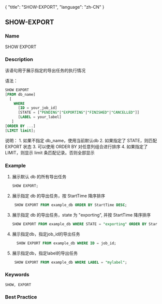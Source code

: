 {
    "title": "SHOW-EXPORT",
    "language": "zh-CN"
}

<!--
Licensed to the Apache Software Foundation (ASF) under one
or more contributor license agreements.  See the NOTICE file
distributed with this work for additional information
regarding copyright ownership.  The ASF licenses this file
to you under the Apache License, Version 2.0 (the
"License"); you may not use this file except in compliance
with the License.  You may obtain a copy of the License at

  http://www.apache.org/licenses/LICENSE-2.0

Unless required by applicable law or agreed to in writing,
software distributed under the License is distributed on an
"AS IS" BASIS, WITHOUT WARRANTIES OR CONDITIONS OF ANY
KIND, either express or implied.  See the License for the
specific language governing permissions and limitations
under the License.
-->

## SHOW-EXPORT

### Name

SHOW EXPORT

### Description

该语句用于展示指定的导出任务的执行情况

语法：

```sql
SHOW EXPORT
[FROM db_name]
  [
    WHERE
      [ID = your_job_id]
      [STATE = ["PENDING"|"EXPORTING"|"FINISHED"|"CANCELLED"]]
      [LABEL = your_label]
   ]
[ORDER BY ...]
[LIMIT limit];
```
说明：
      1. 如果不指定 db_name，使用当前默认db
      2. 如果指定了 STATE，则匹配 EXPORT 状态
      3. 可以使用 ORDER BY 对任意列组合进行排序
      4. 如果指定了 LIMIT，则显示 limit 条匹配记录。否则全部显示

### Example

1. 展示默认 db 的所有导出任务
   
    ```sql
    SHOW EXPORT;
    ```
    
2. 展示指定 db 的导出任务，按 StartTime 降序排序
   
    ```sql
     SHOW EXPORT FROM example_db ORDER BY StartTime DESC;
    ```
    
3. 展示指定 db 的导出任务，state 为 "exporting", 并按 StartTime 降序排序
   
    ```sql
    SHOW EXPORT FROM example_db WHERE STATE = "exporting" ORDER BY StartTime DESC;
    ```
    
4. 展示指定db，指定job_id的导出任务
   
    ```sql
      SHOW EXPORT FROM example_db WHERE ID = job_id;
    ```
    
5. 展示指定db，指定label的导出任务
   
    ```sql
     SHOW EXPORT FROM example_db WHERE LABEL = "mylabel";
    ```

### Keywords

    SHOW, EXPORT

### Best Practice

